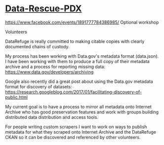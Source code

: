 # [Data-Rescue-PDX](http://calagator.org/events/1250471401)
https://www.facebook.com/events/1891777784386985/
Optional workshop

Volunteers

DataRefuge is really committed to making citable copies with clearly documented chains of custody. 



My process has been working with Data.gov's metadata format (data.json). I have been working with them to produce a full copy of their metadata archive and a process for reporting missing data: https://www.data.gov/developers/archiving

Google also recently did a great post about using the Data.gov metadata format for discovery of datasets: https://research.googleblog.com/2017/01/facilitating-discovery-of-public.html

My current goal is to have a process to mirror all metadata onto Internet Archive who has good preservation features and work with groups building distributed data distribution and access tools.

For people writing custom scrapers I want to work on ways to publish metadata for what they scraped onto Internet Archive and the DataRefuge CKAN so it can be discovered and referenced by other volunteers.

